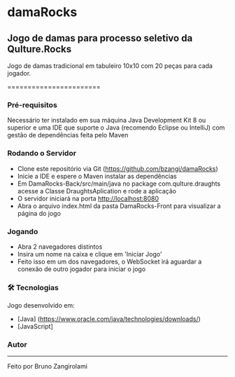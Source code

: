 # damaRocks
## Jogo de damas para processo seletivo da Qulture.Rocks

Jogo de damas tradicional em tabuleiro 10x10 com 20 peças para cada jogador.

=======================
### Pré-requisitos
Necessário ter instalado em sua máquina Java Development Kit 8 ou superior e uma IDE que suporte o Java (recomendo Eclipse ou IntelliJ)
com gestão de dependências feita pelo Maven

### Rodando o Servidor
- Clone este repositório via Git (https://github.com/bzangi/damaRocks)
- Inicie a IDE e espere o Maven instalar as dependências
- Em DamaRocks-Back/src/main/java no package com.qulture.draughts acesse a Classe DraughtsAplication e rode a aplicação
- O servidor iniciará na porta <http://localhost:8080>
- Abra o arquivo index.html da pasta DamaRocks-Front para visualizar a página do jogo

### Jogando
- Abra 2 navegadores distintos
- Insira um nome na caixa e clique em 'Iniciar Jogo'
- Feito isso em um dos navegadores, o WebSocket irá aguardar a conexão de outro jogador para iniciar o jogo

### 🛠 Tecnologias
Jogo desenvolvido em:
- [Java] (https://www.oracle.com/java/technologies/downloads/)
- [JavaScript]

### Autor
---
Feito por Bruno Zangirolami

